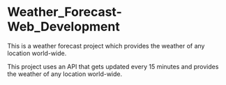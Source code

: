 # Weather_Forecast-Web_Development
This is a weather forecast project which provides the weather of any location world-wide.

This project uses an API that gets updated every 15 minutes and provides the weather of any location world-wide. 
